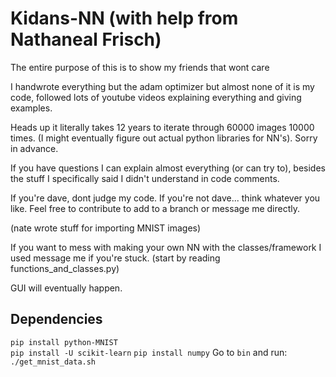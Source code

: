# Kidans-NN (with help from Nathaneal Frisch)

The entire purpose of this is to show my friends that wont care

I handwrote everything but the adam optimizer but almost none of it is my code, followed lots of youtube videos explaining everything and giving examples.

Heads up it literally takes 12 years to iterate through 60000 images 10000 times. (I might eventually figure out actual python libraries for NN's). Sorry in advance.

If you have questions I can explain almost everything (or can try to), besides the stuff I specifically said I didn't understand in code comments.

If you're dave, dont judge my code. If you're not dave... think whatever you like. Feel free to contribute to add to a branch or message me directly.

(nate wrote stuff for importing MNIST images)

If you want to mess with making your own NN with the classes/framework I used message me if you're stuck. (start by reading functions_and_classes.py)

GUI will eventually happen.

## Dependencies
`pip install python-MNIST`  
`pip install -U scikit-learn`
`pip install numpy`
Go to `bin` and run:  
`./get_mnist_data.sh`
